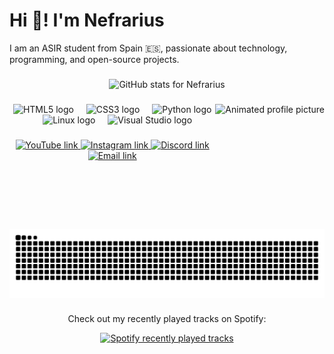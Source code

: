 <h1 align="left">Hi 👋! I'm Nefrarius</h1>
<p align="left">I am an ASIR student from Spain 🇪🇸, passionate about technology, programming, and open-source projects.</p>

###

<div align="center">
  <img src="https://github-readme-stats.vercel.app/api?username=nefrarius&hide_title=false&hide_rank=false&show_icons=true&include_all_commits=true&count_private=true&disable_animations=false&theme=dracula&locale=en&hide_border=false" height="150" alt="GitHub stats for Nefrarius" />
 
</div>

###

<img align="right" height="200" src="https://github.com/nefrarius/nefrarius/blob/main/pfp.gif" alt="Animated profile picture" />

###

<div align="center">
  <img src="https://cdn.jsdelivr.net/gh/devicons/devicon/icons/html5/html5-original.svg" height="30" alt="HTML5 logo" />
  <img width="12" />
  <img src="https://cdn.jsdelivr.net/gh/devicons/devicon/icons/css3/css3-original.svg" height="30" alt="CSS3 logo" />
  <img width="12" />
  <img src="https://cdn.jsdelivr.net/gh/devicons/devicon/icons/python/python-original.svg" height="30" alt="Python logo" />
  <img width="12" />
  <img src="https://cdn.jsdelivr.net/gh/devicons/devicon/icons/linux/linux-original.svg" height="30" alt="Linux logo" />
  <img width="12" />
  <img src="https://cdn.jsdelivr.net/gh/devicons/devicon/icons/visualstudio/visualstudio-plain.svg" height="30" alt="Visual Studio logo" />
</div>

###

<div align="center">
  <a href="https://youtube.com" target="_blank">
    <img src="https://img.shields.io/static/v1?message=YouTube&logo=youtube&label=&color=FF0000&logoColor=white&labelColor=&style=for-the-badge" height="35" alt="YouTube link" />
  </a>
  <a href="https://instagram.com" target="_blank">
    <img src="https://img.shields.io/static/v1?message=Instagram&logo=instagram&label=&color=E4405F&logoColor=white&labelColor=&style=for-the-badge" height="35" alt="Instagram link" />
  </a>
  <a href="https://discord.com" target="_blank">
    <img src="https://img.shields.io/static/v1?message=Discord&logo=discord&label=&color=7289DA&logoColor=white&labelColor=&style=for-the-badge" height="35" alt="Discord link" />
  </a>
  <a href="mailto:youremail@gmail.com">
    <img src="https://img.shields.io/static/v1?message=Gmail&logo=gmail&label=&color=D14836&logoColor=white&labelColor=&style=for-the-badge" height="35" alt="Email link" />
  </a>
</div>

###
<center>
  
<img src="https://github.com/nefrarius/nefrarius/blob/main/github-user-contribution.svg" alt="Snake animation" />

</center>

###

<div align="center">
  <p>Check out my recently played tracks on Spotify:</p>
  <a href="https://open.spotify.com/user/10ex1bladezwu2pz2xvy56tp4">
    <img src="https://spotify-recently-played-readme.vercel.app/api?user=10ex1bladezwu2pz2xvy56tp4&count=5" alt="Spotify recently played tracks" />
  </a>
</div>
